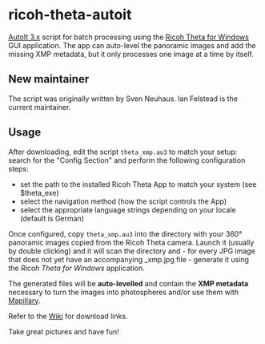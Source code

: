 ricoh-theta-autoit
==================

[AutoIt 3.x](https://www.autoitscript.com/site/autoit/) script for batch processing using the [Ricoh Theta for Windows](https://theta360.com/de/support/download/) GUI application. The app can auto-level the panoramic images and add the missing XMP metadata, but it only processes one image at a time by itself.

New maintainer
--------------

The script was originally written by Sven Neuhaus. Ian Felstead is the current maintainer.

Usage
-----

After downloading, edit the script `theta_xmp.au3` to match your setup: search for the "Config Section" and perform the following configuration steps:
* set the path to the installed Ricoh Theta App to match your system (see $theta_exe)
* select the navigation method (how the script controls the App)
* select the appropriate language strings depending on your locale (default is German)

Once configured, copy `theta_xmp.au3` into the directory with your 360° panoramic images 
copied from the Ricoh Theta camera. Launch it (usually by double clicking) and
it will scan the directory and - for every JPG image that does not yet have an 
accompanying _xmp.jpg file - generate it using the *Ricoh Theta for Windows* 
application.

The generated files will be **auto-levelled** and contain the **XMP metadata** necessary to
turn the images into photospheres and/or use them with [Mapillary](http://blog.mapillary.com/update/2014/09/10/support-for-pano.html).

Refer to the [Wiki](https://github.com/neuhaus/ricoh-theta-autoit/wiki) for
download links.

Take great pictures and have fun!<br>

